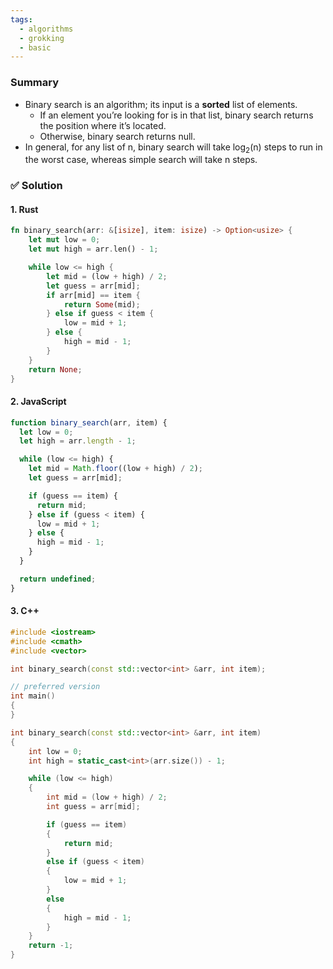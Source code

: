 ```yaml
---
tags:
  - algorithms
  - grokking
  - basic
---
```


### Summary
- Binary search is an algorithm; its input is a **sorted** list of elements. 
	- If an element you’re looking for is in that list, binary search returns the position where it’s located.
	- Otherwise, binary search returns null.
- In general, for any list of n, binary search will take log<sub>2</sub>(n) steps to run in the worst case, whereas simple search will take n steps.

### ✅ Solution

#### 1. Rust
```rust
fn binary_search(arr: &[isize], item: isize) -> Option<usize> {
    let mut low = 0;
    let mut high = arr.len() - 1;

    while low <= high {
        let mid = (low + high) / 2;
        let guess = arr[mid];
        if arr[mid] == item {
            return Some(mid);
        } else if guess < item {
            low = mid + 1;
        } else {
            high = mid - 1;
        }
    }
    return None;
}
```

#### 2. JavaScript
```js
function binary_search(arr, item) {
  let low = 0;
  let high = arr.length - 1;

  while (low <= high) {
    let mid = Math.floor((low + high) / 2);
    let guess = arr[mid];

    if (guess == item) {
      return mid;
    } else if (guess < item) {
      low = mid + 1;
    } else {
      high = mid - 1;
    }
  }

  return undefined;
}
```

#### 3. C++

```cpp
#include <iostream>
#include <cmath>
#include <vector>

int binary_search(const std::vector<int> &arr, int item);

// preferred version
int main()
{
}

int binary_search(const std::vector<int> &arr, int item)
{
	int low = 0;
	int high = static_cast<int>(arr.size()) - 1;

	while (low <= high)
	{
		int mid = (low + high) / 2;
		int guess = arr[mid];

		if (guess == item)
		{
			return mid;
		}
		else if (guess < item)
		{
			low = mid + 1;
		}
		else
		{
			high = mid - 1;
		}
	}
	return -1;
}
```